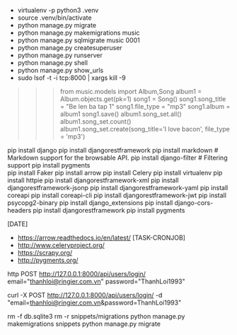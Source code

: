 - virtualenv -p python3 .venv
- source .venv/bin/activate
- python manage.py migrate
- python manage.py makemigrations music
- python manage.py sqlmigrate music 0001
- python manage.py createsuperuser
- python manage.py runserver
- python manage.py shell
- python manage.py show_urls
- sudo lsof -t -i tcp:8000 | xargs kill -9

>>> from music.models import Album,Song
>>> album1 = Album.objects.get(pk=1)
>>> song1 = Song()
>>> song1.song_title = "Be len ba tap 1"
>>> song1.file_type = "mp3"
>>> song1.album = album1
>>> song1.save()
>>> album1.song_set.all()
>>> album1.song_set.count()
>>> album1.song_set.create(song_title='I love bacon', file_type = 'mp3')

pip install django
pip install djangorestframework
pip install markdown       # Markdown support for the browsable API.
pip install django-filter  # Filtering support
pip install pygments  
pip install Faker
pip install arrow
pip install Celery
pip install virtualenv
pip install httpie
pip install djangorestframework-xml
pip install djangorestframework-jsonp
pip install djangorestframework-yaml
pip install coreapi
pip install coreapi-cli
pip install djangorestframework-jwt
pip install psycopg2-binary
pip install django_extensions
pip install django-cors-headers
pip install djangorestframework
pip install pygments


[DATE]
- https://arrow.readthedocs.io/en/latest/ 
[TASK-CRONJOB]
- http://www.celeryproject.org/
- https://scrapy.org/
- http://pygments.org/


http POST http://127.0.0.1:8000/api/users/login/ email="thanhloi@ringier.com.vn" password="ThanhLoi1993"

curl -X POST http://127.0.0.1:8000/api/users/login/ -d "email=thanhloi@ringier.com.vn&password=ThanhLoi1993"


rm -f db.sqlite3
rm -r snippets/migrations
python manage.py makemigrations snippets
python manage.py migrate